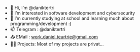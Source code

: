 - 👋 Hi, I’m @daniktertri
- 👀 I’m interested in software development and cybersecurity
- 🌱 I’m currently studying at school and learning much about programming/development :)
- 📫 Telegram : @daniktertri
- 📤 EMail : work.daniel.teurtrie@gmail.com
- 🧑‍💻 Projects: Most of my projects are privat...
<!---
daniktertri/daniktertri is a ✨ special ✨ repository because its `README.md` (this file) appears on your GitHub profile.
You can click the Preview link to take a look at your changes.
--->
